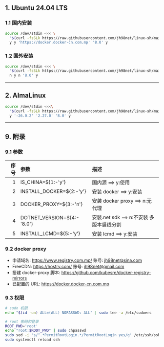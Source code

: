 ## 1. Ubuntu 24.04 LTS

### 1.1 国内安装

```bash
source /dev/stdin <<< \
  "$(curl -fsSLk https://raw.githubusercontent.com/jh98net/linux-sh/main/ubuntu.sh)" \
  y y 'https://docker.docker-cn.com.mp' '8.0' y
```

### 1.2 国外安装

```bash
source /dev/stdin <<< \
  "$(curl -fsSLk https://raw.githubusercontent.com/jh98net/linux-sh/main/ubuntu.sh)" \
  n y n '8.0' y
```

---

## 2. AlmaLinux

```bash
source /dev/stdin <<<\
  "$(curl -fsSLk https://raw.githubusercontent.com/jh98net/linux-sh/main/alma.sh)" \
  y '-26.0.2' '2.27.0' '8.0' y
```

---

## 9. 附录

### 9.1 参数

| 序号 | 参数                       | 描述                                     |
| ---: | :------------------------- | :--------------------------------------- |
|    1 | IS_CHINA=${1:-'y'}         | 国内源 ==> y:使用                        |
|    2 | INSTALL_DOCKER=${2:-'y'}   | 安装 docker ==> y:安装                   |
|    3 | DOCKER_PROXY=${3:-'n'}     | 安装 docker proxy ==> n:无代理           |
|    4 | DOTNET_VERSION=${4:-'8.0'} | 安装.net sdk ==> n:不安装 多版本竖线分割 |
|    5 | INSTALL_LCMD=${5:-'y'}     | 安装 lcmd ==> y:安装                     |

### 9.2 docker proxy

- 申请域名: https://www.registry.com.mp/ 账号: jh98net@sina.com
- FreeCDN: https://hostry.com/ 账号: jh98net@gmail.com
- 搭建 docker-proxy 脚本: https://github.com/kubesre/docker-registry-mirrors
- 已配置的 URL: https://docker.docker-cn.com.mp

### 9.3 权限

```bash
# sudo 权限
echo "$(id -un) ALL=(ALL) NOPASSWD: ALL" | sudo tee -a /etc/sudoers

# root 密码和登录
ROOT_PWD='root'
echo "root:$ROOT_PWD" | sudo chpasswd
sudo sed -i 's/^.*PermitRootLogin.*/PermitRootLogin yes/g' /etc/ssh/sshd_config
sudo systemctl reload ssh
```
